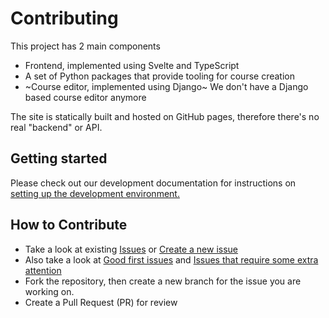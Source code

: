 # Contributing

This project has 2 main components

- Frontend, implemented using Svelte and TypeScript
- A set of Python packages that provide tooling for course creation
- ~Course editor, implemented using Django~ We don't have a Django based course editor anymore

The site is statically built and hosted on GitHub pages, therefore there's no real "backend" or API.

## Getting started

Please check out our development documentation for instructions on
[setting up the development environment.](https://librelingo.app/docs/#setting-up-the-development-environment)

## How to Contribute

- Take a look at existing [Issues](https://github.com/LibreLingo/LibreLingo/issues) or [Create a new issue](https://github.com/LibreLingo/LibreLingo/issues/new)
- Also take a look at [Good first issues](https://github.com/LibreLingo/LibreLingo/issues?q=is%3Aopen+is%3Aissue+label%3A%22good+first+issue%22) and [Issues that require some extra attention](https://github.com/LibreLingo/LibreLingo/issues?q=is%3Aopen+is%3Aissue+label%3A%22help+wanted%22)
- Fork the repository, then create a new branch for the issue you are working on. 
- Create a Pull Request (PR) for review
